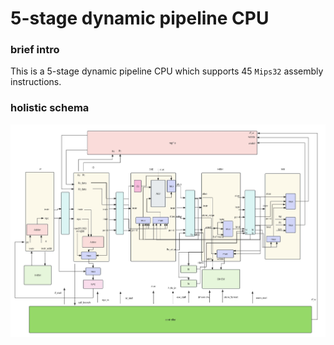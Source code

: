 # 5-stage dynamic pipeline CPU

### brief intro

This is a 5-stage dynamic pipeline CPU which supports 45 ```Mips32``` assembly instructions.

### holistic schema

![holistic_schema](overall.jpg)